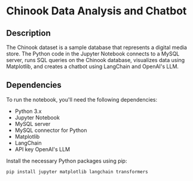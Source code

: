 # Chinook Data Analysis and Chatbot

## Description

The Chinook dataset is a sample database that represents a digital media store. The Python code in the Jupyter Notebook connects to a MySQL server, runs SQL queries on the Chinook database, visualizes data using Matplotlib, and creates a chatbot using LangChain and OpenAI's LLM.

## Dependencies

To run the notebook, you'll need the following dependencies:

- Python 3.x
- Jupyter Notebook
- MySQL server
- MySQL connector for Python
- Matplotlib
- LangChain
- API key OpenAI's LLM 

Install the necessary Python packages using pip:

```bash
pip install jupyter matplotlib langchain transformers
